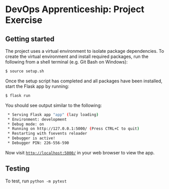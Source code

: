 # DevOps Apprenticeship: Project Exercise

## Getting started

The project uses a virtual environment to isolate package dependencies. To create the virtual environment and install required packages, run the following from a shell terminal (e.g. Git Bash on Windows):
```bash
$ source setup.sh
```

Once the setup script has completed and all packages have been installed, start the Flask app by running:
```bash
$ flask run
```

You should see output similar to the following:
```bash
 * Serving Flask app "app" (lazy loading)
 * Environment: development
 * Debug mode: on
 * Running on http://127.0.0.1:5000/ (Press CTRL+C to quit)
 * Restarting with fsevents reloader
 * Debugger is active!
 * Debugger PIN: 226-556-590
```
Now visit [`http://localhost:5000/`](http://localhost:5000/) in your web browser to view the app.


## Testing

To test, run `python -m pytest`